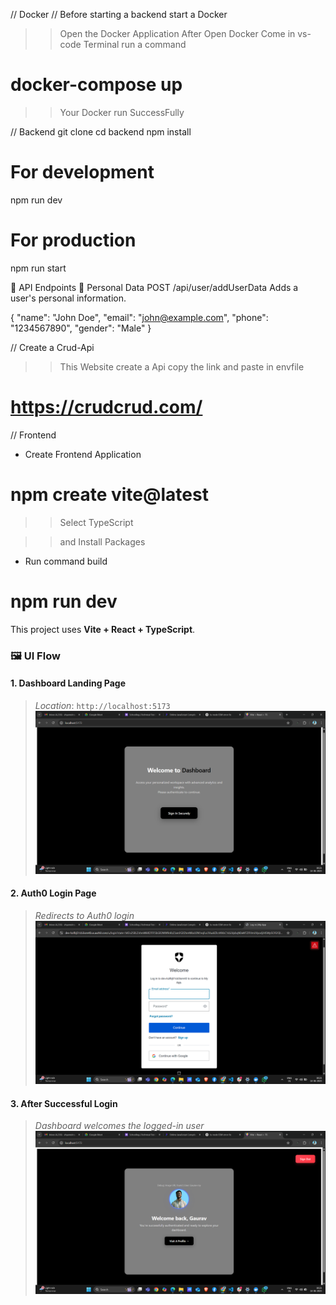 // Docker
// Before starting a backend start a Docker

>>  Open the Docker Application
>> After Open Docker Come in vs-code Terminal run a command 
#  docker-compose up

 >> Your Docker run SuccessFully 



// Backend
git clone <your-repo-url>
cd backend
npm install


# For development
npm run dev

# For production
npm run start


🔗 API Endpoints
📁 Personal Data
POST /api/user/addUserData
Adds a user's personal information.


{
  "name": "John Doe",
  "email": "john@example.com",
  "phone": "1234567890",
  "gender": "Male"
}



// Create a  Crud-Api
>>  This Website create a Api  copy the link and paste in envfile
  # https://crudcrud.com/

 


// Frontend

* Create Frontend Application 
 # npm create vite@latest

 >> Select TypeScript

>> and Install Packages 

* Run command build 
# npm run dev

This project uses **Vite + React + TypeScript**.

### 🖼️ UI Flow

#### 1. Dashboard Landing Page
> _Location_: `http://localhost:5173`  
![Dashboard Landing](./frontend/public/Dashboard.png)



#### 2. Auth0 Login Page
> _Redirects to Auth0 login_  
![Auth0 Login](./frontend/public/Login.png)


#### 3. After Successful Login
> _Dashboard welcomes the logged-in user_  
![Authenticated Dashboard](./frontend/public/Profile.png)
